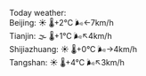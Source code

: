 Today weather:  
Beijing: ☀️ 🌡️+2°C 🌬️←7km/h  
Tianjin: 🌫  🌡️+1°C 🌬️↖4km/h  
Shijiazhuang: ☀️ 🌡️+0°C 🌬️→4km/h  
Tangshan: ☀️ 🌡️+4°C 🌬️↖3km/h  
